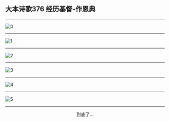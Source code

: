 
## 大本诗歌376 经历基督-作恩典
        
<div id="aplayer0"></div>

---

<img alt="0" data-original="/data/d0376/0">

---

<img alt="1" data-original="/data/d0376/1">

---

<img alt="2" data-original="/data/d0376/2">

---

<img alt="3" data-original="/data/d0376/3">

---

<img alt="4" data-original="/data/d0376/4">

---

<img alt="5" data-original="/data/d0376/5">

---

<p style="text-align: center">到底了...</p>

<script src="/js/dist-view.js"></script>

<script>
MAIN.id = 'd0376';
        
const ap0 = new APlayer({
    container: document.getElementById('aplayer0'),
    volume: 1,
    loop: 'none',
    preload: 'none',
    audio: [{
        name: '大本诗歌376.mp3',
        artist: '大本诗歌',
        url: 'https://res.wx.qq.com/voice/getvoice?mediaid=MzI0NTk3MDM5M18yMjQ3NDkyMTEy',
        cover: '/favicon'
    }]
});
</script>
